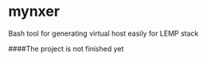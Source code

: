 mynxer
======

Bash tool for generating virtual host easily for LEMP stack


####The project is not finished yet
